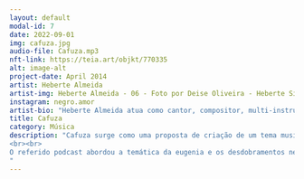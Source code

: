```yaml
---
layout: default
modal-id: 7
date: 2022-09-01
img: cafuza.jpg
audio-file: Cafuza.mp3
nft-link: https://teia.art/objkt/770335
alt: image-alt
project-date: April 2014
artist: Heberte Almeida
artist-img: Heberte Almeida - 06 - Foto por Deise Oliveira - Heberte Silva Almeida.jpg
instagram: negro.amor
artist-bio: "Heberte Almeida atua como cantor, compositor, multi-instrumentista e educador musical. Em 2020, lançou o álbum Negro Amor, seu primeiro trabalho em carreira solo. Neste mesmo período desenvolveu a pesquisa Poéticas do Morro por meio do Edital LAB Cultural do BDMG Cultural. O mesmo é um dos autores da trilha sonora original do filme No Coração do Mundo. Integra as bandas Pelos e Diplomattas, além de colaborar com diversos artistas da cena belorizontina."
title: Cafuza
category: Música
description: "Cafuza surge como uma proposta de criação de um tema musical para a abertura do podcast Pelo Avesso. A composição instrumental desenvolve uma rítmica com elementos musicais que remetem a sonoridades indígenas e afro-brasileiras em uma trama com guitarras e texturas eletrônicas. A música carrega um sentimento de afirmação de uma brasilidade que se ergue pela força, beleza, resistência e encantos dos povos originários e das comunidades negras. Um Brasil que disputa o presente, relê o passado e visualiza o seu futuro nos braços, mentes e almas das pessoas negras e indígenas.
<br><br>
O referido podcast abordou a temática da eugenia e os desdobramentos nefastos dessa teoria racista nas estruturas, no imaginário e nas ações do estado e da sociedade brasileira. Embora, a música esteja presente no podcast Pelo Avesso ela nunca foi lançada.
" 
---
```

